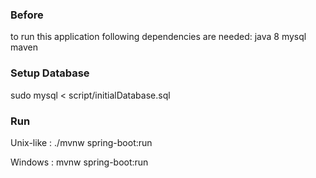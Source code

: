 ### Before

 to run this application following dependencies are needed:
 java 8
 mysql
 maven

### Setup Database

 sudo mysql < script/initialDatabase.sql

### Run

 Unix-like :
 ./mvnw spring-boot:run

 Windows :
 mvnw spring-boot:run
